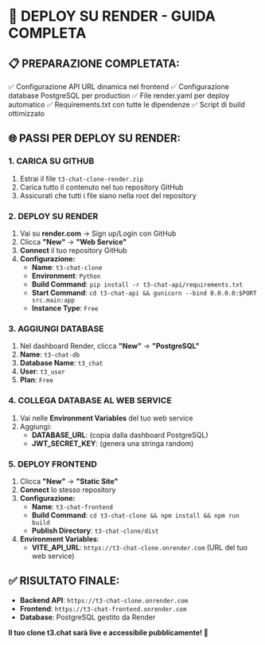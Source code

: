 # 🚀 DEPLOY SU RENDER - GUIDA COMPLETA

## 📋 **PREPARAZIONE COMPLETATA:**
✅ Configurazione API URL dinamica nel frontend
✅ Configurazione database PostgreSQL per production
✅ File render.yaml per deploy automatico
✅ Requirements.txt con tutte le dipendenze
✅ Script di build ottimizzato

## 🌐 **PASSI PER DEPLOY SU RENDER:**

### **1. CARICA SU GITHUB**
1. Estrai il file `t3-chat-clone-render.zip`
2. Carica tutto il contenuto nel tuo repository GitHub
3. Assicurati che tutti i file siano nella root del repository

### **2. DEPLOY SU RENDER**
1. Vai su **render.com** → Sign up/Login con GitHub
2. Clicca **"New"** → **"Web Service"**
3. **Connect** il tuo repository GitHub
4. **Configurazione:**
   - **Name**: `t3-chat-clone`
   - **Environment**: `Python`
   - **Build Command**: `pip install -r t3-chat-api/requirements.txt`
   - **Start Command**: `cd t3-chat-api && gunicorn --bind 0.0.0.0:$PORT src.main:app`
   - **Instance Type**: `Free`

### **3. AGGIUNGI DATABASE**
1. Nel dashboard Render, clicca **"New"** → **"PostgreSQL"**
2. **Name**: `t3-chat-db`
3. **Database Name**: `t3_chat`
4. **User**: `t3_user`
5. **Plan**: `Free`

### **4. COLLEGA DATABASE AL WEB SERVICE**
1. Vai nelle **Environment Variables** del tuo web service
2. Aggiungi:
   - **DATABASE_URL**: (copia dalla dashboard PostgreSQL)
   - **JWT_SECRET_KEY**: (genera una stringa random)

### **5. DEPLOY FRONTEND**
1. Clicca **"New"** → **"Static Site"**
2. **Connect** lo stesso repository
3. **Configurazione:**
   - **Name**: `t3-chat-frontend`
   - **Build Command**: `cd t3-chat-clone && npm install && npm run build`
   - **Publish Directory**: `t3-chat-clone/dist`
4. **Environment Variables**:
   - **VITE_API_URL**: `https://t3-chat-clone.onrender.com` (URL del tuo web service)

## ✅ **RISULTATO FINALE:**
- **Backend API**: `https://t3-chat-clone.onrender.com`
- **Frontend**: `https://t3-chat-frontend.onrender.com`
- **Database**: PostgreSQL gestito da Render

**Il tuo clone t3.chat sarà live e accessibile pubblicamente! 🎉**

